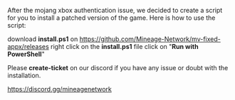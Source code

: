 After the mojang xbox authentication issue, we decided to create a script for you to install a patched version of the game. Here is how to use the script:

download **install.ps1** on https://github.com/Mineage-Network/mv-fixed-appx/releases
right click on the **install.ps1** file
click on "**Run with PowerShell**"

Please **⁠create-ticket** on our discord if you have any issue or doubt with the installation.

https://discord.gg/mineagenetwork
